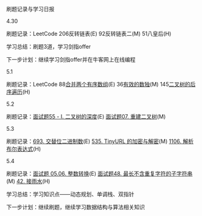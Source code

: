 刷题记录与学习日报

4.30

刷题记录：LeetCode 206反转链表(E) 92反转链表二(M) 51八皇后(H)

学习总结：刷题3道，学习剑指offer

下一步计划：继续学习剑指offer并在牛客网上在线编程

5.1

刷题记录：LeetCode 88[合并两个有序数组](https://leetcode-cn.com/problems/merge-sorted-array/)(E) 36[有效的数独](https://leetcode-cn.com/problems/valid-sudoku/)(M) 145[二叉树的后序遍历](https://leetcode-cn.com/problems/binary-tree-postorder-traversal/)(H)

5.2

刷题记录：[面试题55 - I. 二叉树的深度](https://leetcode-cn.com/problems/er-cha-shu-de-shen-du-lcof/)(E) [面试题07. 重建二叉树](https://leetcode-cn.com/problems/zhong-jian-er-cha-shu-lcof/)(M) 

5.3

刷题记录：[693. 交替位二进制数](https://leetcode-cn.com/problems/binary-number-with-alternating-bits/)(E) [535. TinyURL 的加密与解密](https://leetcode-cn.com/problems/encode-and-decode-tinyurl/)(M) [1106. 解析布尔表达式](https://leetcode-cn.com/problems/parsing-a-boolean-expression/)(H)

5.4

刷题记录：[面试题 05.06. 整数转换](https://leetcode-cn.com/problems/convert-integer-lcci/)(E) [面试题48. 最长不含重复字符的子字符串](https://leetcode-cn.com/problems/zui-chang-bu-han-zhong-fu-zi-fu-de-zi-zi-fu-chuan-lcof/)(M) [42. 接雨水](https://leetcode-cn.com/problems/trapping-rain-water/)(H)

学习总结：学习知识点——动态规划、单调栈、双指针

下一步计划：继续刷题，继续学习数据结构与算法相关知识